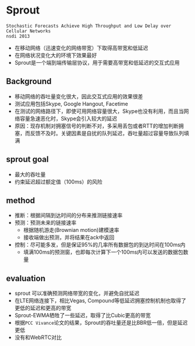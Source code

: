 # Sprout
`Stochastic Forecasts Achieve High Throughput and Low Delay over Cellular Networks`  
`nsdi 2013`
- 在移动网络（迅速变化的网络带宽）下取得高带宽和低延迟
- 在网络状况变化大的环境下效果最好
- Sprout是一个端到端传输层协议，用于需要高带宽和低延迟的交互式应用
## Background
- 移动网络的吞吐量变化很大，因此交互式应用的效果很差
- 测试应用包括Skype, Google Hangout, Facetime
- 在测试的网络路径下，即使可用网络容量很大，Skype也没有利用，而且当网络容量急速恶化时，Skype会引入较大的延迟
- 原因：现存机制对拥塞信号的判断不对，多采用丢包或者RTT的增加判断拥塞，而反馈不及时。关键因素是自扰的队列延迟，吞吐量超过容量导致队列填满

## sprout goal
- 最大的吞吐量
- 约束延迟超过额定值（100ms）的风险

## method
- 推断：根据间隔到达时间的分布来推测链接速率
- 预测：预测未来的链接速率
	- 根据随机游走(Brownian motion)建模速率
	- 接收端做出预测，并将结果在ack中返回
- 控制：尽可能多发，但是保证95%的几率所有数据包的到达时间在100ms内
	- 填满100ms的预测窗，也即每次计算下一个100ms内可以发送的数据包数量

## evaluation
- sprout 可以准确预测网络带宽的变化，并避免自扰延迟
- 在LTE网络连接下，相比Vegas, Compound等低延迟拥塞控制机制也取得了更低的延迟和更高的带宽
- Sprout-EWMA牺牲了一些延迟，取得了比Cubic更高的带宽
- 根据`PCC Vivance`论文的结果，Sprout的吞吐量还是比BBR低一倍，但是延迟更低
- 没有和WebRTC对比